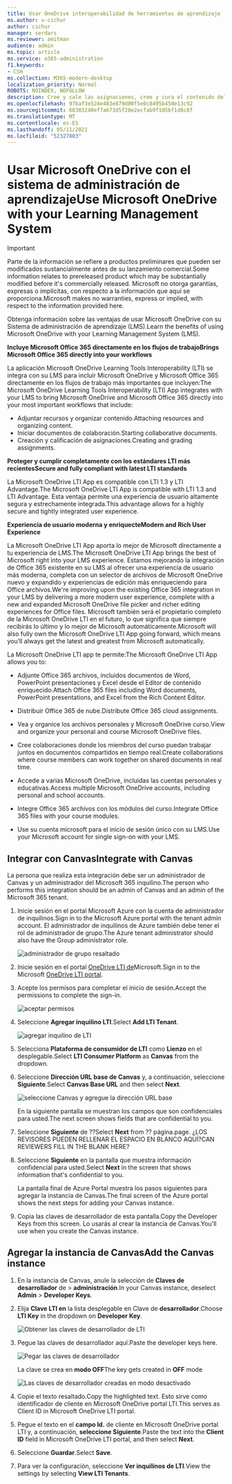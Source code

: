 ```yaml
---
title: Usar OneDrive interoperabilidad de herramientas de aprendizaje
ms.author: v-cichur
author: cichur
manager: serdars
ms.reviewer: amitman
audience: admin
ms.topic: article
ms.service: o365-administration
f1.keywords:
- CSH
ms.collection: M365-modern-desktop
localization_priority: Normal
ROBOTS: NOINDEX, NOFOLLOW
description: Cree y cale las asignaciones, cree y cura el contenido del curso y colabore en archivos en tiempo real con la nueva aplicación OneDrive Learning Tools Interoperability App.
ms.openlocfilehash: 97baf3e524e483e879d00f5e0c8495b450e13c92
ms.sourcegitcommit: 68383240ef7a673d5f28e2ecfab9f105bf1d8c8f
ms.translationtype: MT
ms.contentlocale: es-ES
ms.lasthandoff: 05/11/2021
ms.locfileid: "52327803"
---
```

# <a name="use-microsoft-onedrive-with-your-learning-management-system"></a><span data-ttu-id="a6594-103">Usar Microsoft OneDrive con el sistema de administración de aprendizaje</span><span class="sxs-lookup"><span data-stu-id="a6594-103">Use Microsoft OneDrive with your Learning Management System</span></span>

> [!IMPORTANT]
> <span data-ttu-id="a6594-104">Parte de la información se refiere a productos preliminares que pueden ser modificados sustancialmente antes de su lanzamiento comercial.</span><span class="sxs-lookup"><span data-stu-id="a6594-104">Some information relates to prereleased product which may be substantially modified before it's commercially released.</span></span> <span data-ttu-id="a6594-105">Microsoft no otorga garantías, expresas o implícitas, con respecto a la información que aquí se proporciona.</span><span class="sxs-lookup"><span data-stu-id="a6594-105">Microsoft makes no warranties, express or implied, with respect to the information provided here.</span></span>

<span data-ttu-id="a6594-106">Obtenga información sobre las ventajas de usar Microsoft OneDrive con su Sistema de administración de aprendizaje (LMS).</span><span class="sxs-lookup"><span data-stu-id="a6594-106">Learn the benefits of using Microsoft OneDrive with your Learning Management System (LMS).</span></span>

<span data-ttu-id="a6594-107">**Incluye Microsoft Office 365 directamente en los flujos de trabajo**</span><span class="sxs-lookup"><span data-stu-id="a6594-107">**Brings Microsoft Office 365 directly into your workflows**</span></span>

<span data-ttu-id="a6594-108">La aplicación Microsoft OneDrive Learning Tools Interoperability (LTI) se integra con su LMS para incluir Microsoft OneDrive y Microsoft Office 365 directamente en los flujos de trabajo más importantes que incluyen:</span><span class="sxs-lookup"><span data-stu-id="a6594-108">The Microsoft OneDrive Learning Tools Interoperability (LTI) App integrates with your LMS to bring Microsoft OneDrive and Microsoft Office 365 directly into your most important workflows that include:</span></span>

- <span data-ttu-id="a6594-109">Adjuntar recursos y organizar contenido.</span><span class="sxs-lookup"><span data-stu-id="a6594-109">Attaching resources and organizing content.</span></span>
- <span data-ttu-id="a6594-110">Iniciar documentos de colaboración.</span><span class="sxs-lookup"><span data-stu-id="a6594-110">Starting collaborative documents.</span></span>
- <span data-ttu-id="a6594-111">Creación y calificación de asignaciones.</span><span class="sxs-lookup"><span data-stu-id="a6594-111">Creating and grading assignments.</span></span>

<span data-ttu-id="a6594-112">**Proteger y cumplir completamente con los estándares LTI más recientes**</span><span class="sxs-lookup"><span data-stu-id="a6594-112">**Secure and fully compliant with latest LTI standards**</span></span>

<span data-ttu-id="a6594-113">La Microsoft OneDrive LTI App es compatible con LTI 1.3 y LTI Advantage.</span><span class="sxs-lookup"><span data-stu-id="a6594-113">The Microsoft OneDrive LTI App is compatible with LTI 1.3 and LTI Advantage.</span></span> <span data-ttu-id="a6594-114">Esta ventaja permite una experiencia de usuario altamente segura y estrechamente integrada.</span><span class="sxs-lookup"><span data-stu-id="a6594-114">This advantage allows for a highly secure and tightly integrated user experience.</span></span>

<span data-ttu-id="a6594-115">**Experiencia de usuario moderna y enriquecte**</span><span class="sxs-lookup"><span data-stu-id="a6594-115">**Modern and Rich User Experience**</span></span>

<span data-ttu-id="a6594-116">La Microsoft OneDrive LTI App aporta lo mejor de Microsoft directamente a tu experiencia de LMS.</span><span class="sxs-lookup"><span data-stu-id="a6594-116">The Microsoft OneDrive LTI App brings the best of Microsoft right into your LMS experience.</span></span> <span data-ttu-id="a6594-117">Estamos mejorando la integración de Office 365 existente en su LMS al ofrecer una experiencia de usuario más moderna, completa con un selector de archivos de Microsoft OneDrive nuevo y expandido y experiencias de edición más enriqueciendo para Office archivos.</span><span class="sxs-lookup"><span data-stu-id="a6594-117">We're improving upon the existing Office 365 integration in your LMS by delivering a more modern user experience, complete with a new and expanded Microsoft OneDrive file picker and richer editing experiences for Office files.</span></span> <span data-ttu-id="a6594-118">Microsoft también será el propietario completo de la Microsoft OneDrive LTI en el futuro, lo que significa que siempre recibirás lo último y lo mejor de Microsoft automáticamente.</span><span class="sxs-lookup"><span data-stu-id="a6594-118">Microsoft will also fully own the Microsoft OneDrive LTI App going forward, which means you’ll always get the latest and greatest from Microsoft automatically.</span></span>

<span data-ttu-id="a6594-119">La Microsoft OneDrive LTI app te permite:</span><span class="sxs-lookup"><span data-stu-id="a6594-119">The Microsoft OneDrive LTI App allows you to:</span></span>

- <span data-ttu-id="a6594-120">Adjunte Office 365 archivos, incluidos documentos de Word, PowerPoint presentaciones y Excel desde el Editor de contenido enriquecido.</span><span class="sxs-lookup"><span data-stu-id="a6594-120">Attach Office 365 files including Word documents, PowerPoint presentations, and Excel from the Rich Content Editor.</span></span>

- <span data-ttu-id="a6594-121">Distribuir Office 365 de nube.</span><span class="sxs-lookup"><span data-stu-id="a6594-121">Distribute Office 365 cloud assignments.</span></span>

- <span data-ttu-id="a6594-122">Vea y organice los archivos personales y Microsoft OneDrive curso.</span><span class="sxs-lookup"><span data-stu-id="a6594-122">View and organize your personal and course Microsoft OneDrive files.</span></span>

- <span data-ttu-id="a6594-123">Cree colaboraciones donde los miembros del curso puedan trabajar juntos en documentos compartidos en tiempo real.</span><span class="sxs-lookup"><span data-stu-id="a6594-123">Create collaborations where course members can work together on shared documents in real time.</span></span>

- <span data-ttu-id="a6594-124">Accede a varias Microsoft OneDrive, incluidas las cuentas personales y educativas.</span><span class="sxs-lookup"><span data-stu-id="a6594-124">Access multiple Microsoft OneDrive accounts, including personal and school accounts.</span></span>

- <span data-ttu-id="a6594-125">Integre Office 365 archivos con los módulos del curso.</span><span class="sxs-lookup"><span data-stu-id="a6594-125">Integrate Office 365 files with your course modules.</span></span>

- <span data-ttu-id="a6594-126">Use su cuenta microsoft para el inicio de sesión único con su LMS.</span><span class="sxs-lookup"><span data-stu-id="a6594-126">Use your Microsoft account for single sign-on with your LMS.</span></span>

## <a name="integrate-with-canvas"></a><span data-ttu-id="a6594-127">Integrar con Canvas</span><span class="sxs-lookup"><span data-stu-id="a6594-127">Integrate with Canvas</span></span>

<span data-ttu-id="a6594-128">La persona que realiza esta integración debe ser un administrador de Canvas y un administrador del Microsoft 365 inquilino.</span><span class="sxs-lookup"><span data-stu-id="a6594-128">The person who performs this integration should be an admin of Canvas and an admin of the Microsoft 365 tenant.</span></span>

1. <span data-ttu-id="a6594-129">Inicie sesión en el portal Microsoft Azure con la cuenta de administrador de inquilinos.</span><span class="sxs-lookup"><span data-stu-id="a6594-129">Sign in to the Microsoft Azure portal with the tenant admin account.</span></span> <span data-ttu-id="a6594-130">El administrador de inquilinos de Azure también debe tener el rol de administrador de grupo.</span><span class="sxs-lookup"><span data-stu-id="a6594-130">The Azure tenant administrator should also have the Group administrator role.</span></span>

    ![administrador de grupo resaltado](../media/lti-media/lti-group-admin.png)

2. <span data-ttu-id="a6594-132">Inicie sesión en el portal [OneDrive LTI de](https://odltiappnl.azurewebsites.net/admin)Microsoft.</span><span class="sxs-lookup"><span data-stu-id="a6594-132">Sign in to the Microsoft [OneDrive LTI portal](https://odltiappnl.azurewebsites.net/admin).</span></span>

3. <span data-ttu-id="a6594-133">Acepte los permisos para completar el inicio de sesión.</span><span class="sxs-lookup"><span data-stu-id="a6594-133">Accept the permissions to complete the sign-in.</span></span>

    ![aceptar permisos](../media/lti-media/lti-permissions.png)

4. <span data-ttu-id="a6594-135">Seleccione **Agregar inquilino LTI**.</span><span class="sxs-lookup"><span data-stu-id="a6594-135">Select **Add LTI Tenant**.</span></span>

     ![agregar inquilino de LTI](../media/lti-media/lti-add-tenant.png)

5. <span data-ttu-id="a6594-137">Selecciona **Plataforma de consumidor de LTI** como **Lienzo** en el desplegable.</span><span class="sxs-lookup"><span data-stu-id="a6594-137">Select **LTI Consumer Platform** as **Canvas** from the dropdown.</span></span>

6. <span data-ttu-id="a6594-138">Seleccione **Dirección URL base de Canvas** y, a continuación, seleccione **Siguiente**.</span><span class="sxs-lookup"><span data-stu-id="a6594-138">Select **Canvas Base URL** and then select **Next**.</span></span>

    ![seleccione Canvas y agregue la dirección URL base](../media/lti-media/lti-canvas-base-url.png)

   <span data-ttu-id="a6594-140">En la siguiente pantalla se muestran los campos que son confidenciales para usted.</span><span class="sxs-lookup"><span data-stu-id="a6594-140">The next screen shows fields that are confidential to you.</span></span>

7. <span data-ttu-id="a6594-141">Seleccione **Siguiente** de ??</span><span class="sxs-lookup"><span data-stu-id="a6594-141">Select **Next** from ??</span></span> <span data-ttu-id="a6594-142">página.</span><span class="sxs-lookup"><span data-stu-id="a6594-142">page.</span></span> <span data-ttu-id="a6594-143">¿LOS REVISORES PUEDEN RELLENAR EL ESPACIO EN BLANCO AQUÍ?</span><span class="sxs-lookup"><span data-stu-id="a6594-143">CAN REVIEWERS FILL IN THE BLANK HERE?</span></span>

8. <span data-ttu-id="a6594-144">Seleccione **Siguiente** en la pantalla que muestra información confidencial para usted.</span><span class="sxs-lookup"><span data-stu-id="a6594-144">Select **Next** in the screen that shows information that's confidential to you.</span></span>

   <span data-ttu-id="a6594-145">La pantalla final de Azure Portal muestra los pasos siguientes para agregar la instancia de Canvas.</span><span class="sxs-lookup"><span data-stu-id="a6594-145">The final screen of the Azure portal shows the next steps for adding your Canvas instance.</span></span>

9. <span data-ttu-id="a6594-146">Copia las claves de desarrollador de esta pantalla.</span><span class="sxs-lookup"><span data-stu-id="a6594-146">Copy the Developer Keys from this screen.</span></span> <span data-ttu-id="a6594-147">Lo usarás al crear la instancia de Canvas.</span><span class="sxs-lookup"><span data-stu-id="a6594-147">You'll use when you create the Canvas instance.</span></span>

## <a name="add-the-canvas-instance"></a><span data-ttu-id="a6594-148">Agregar la instancia de Canvas</span><span class="sxs-lookup"><span data-stu-id="a6594-148">Add the Canvas instance</span></span>

1. <span data-ttu-id="a6594-149">En la instancia de Canvas, anule la selección de **Claves de desarrollador** de  >  **administración**.</span><span class="sxs-lookup"><span data-stu-id="a6594-149">In your Canvas instance, deselect **Admin** > **Developer Keys**.</span></span>

2. <span data-ttu-id="a6594-150">Elija **Clave LTI en** la lista desplegable en Clave de **desarrollador**.</span><span class="sxs-lookup"><span data-stu-id="a6594-150">Choose **LTI Key** in the dropdown on **Developer Key**.</span></span>

   ![Obtener las claves de desarrollador de LTI](../media/lti-media/lti-developer-keys.png)

3. <span data-ttu-id="a6594-152">Pegue las claves de desarrollador aquí.</span><span class="sxs-lookup"><span data-stu-id="a6594-152">Paste the developer keys here.</span></span>

     ![Pegar las claves de desarrollador](../media/lti-media/lti-developer-keys.png)

   <span data-ttu-id="a6594-154">La clave se crea en **modo OFF**</span><span class="sxs-lookup"><span data-stu-id="a6594-154">The key gets created in **OFF** mode</span></span>

   ![Las claves de desarrollador creadas en modo desactivado](../media/lti-media/lti-copy-developer-keys.png)

4. <span data-ttu-id="a6594-156">Copie el texto resaltado.</span><span class="sxs-lookup"><span data-stu-id="a6594-156">Copy the highlighted text.</span></span>
    <span data-ttu-id="a6594-157">Esto sirve como identificador de cliente en Microsoft OneDrive portal LTI.</span><span class="sxs-lookup"><span data-stu-id="a6594-157">This serves as Client ID in Microsoft OneDrive LTI portal.</span></span>

5. <span data-ttu-id="a6594-158">Pegue el texto en el **campo Id.** de cliente en Microsoft OneDrive portal LTI y, a continuación, **seleccione Siguiente**.</span><span class="sxs-lookup"><span data-stu-id="a6594-158">Paste the text into the **Client ID** field in Microsoft OneDrive LTI portal, and then select **Next**.</span></span>

6. <span data-ttu-id="a6594-159">Seleccione **Guardar**.</span><span class="sxs-lookup"><span data-stu-id="a6594-159">Select **Save**.</span></span>

7. <span data-ttu-id="a6594-160">Para ver la configuración, seleccione **Ver inquilinos de LTI**.</span><span class="sxs-lookup"><span data-stu-id="a6594-160">View the settings by selecting **View LTI Tenants**.</span></span>
